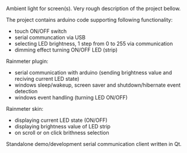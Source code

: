 Ambient light for screen(s). Very rough description of the project bellow.

The project contains arduino code supporting following functionality:
- touch ON/OFF switch
- serial communcation via USB
- selecting LED brightness, 1 step from 0 to 255 via communication
- dimming effect turning ON/OFF LED (strip)

Rainmeter plugin:
- serial communication with arduino (sending brightness value and reciving current LED state)
- windows sleep/wakeup, screen saver and shutdown/hibernate event detection
- windows event handling (turning LED ON/OFF)

Rainmeter skin:
- displaying current LED state (ON/OFF)
- displaying brightness value of LED strip
- on scroll or on click brithness selection

Standalone demo/development serial communication client written in Qt.

